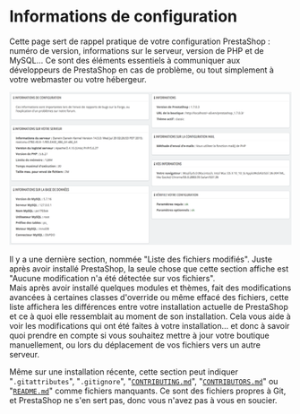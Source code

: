 # Informations de configuration

Cette page sert de rappel pratique de votre configuration PrestaShop : numéro de version, informations sur le serveur, version de PHP et de MySQL... Ce sont des éléments essentiels à communiquer aux développeurs de PrestaShop en cas de problème, ou tout simplement à votre webmaster ou votre hébergeur.

![](../../../.gitbook/assets/52298444.png)

Il y a une dernière section, nommée "Liste des fichiers modifiés". Juste après avoir installé PrestaShop, la seule chose que cette section affiche est "Aucune modification n'a été détectée sur vos fichiers".  
Mais après avoir installé quelques modules et thèmes, fait des modifications avancées à certaines classes d'override ou même effacé des fichiers, cette liste affichera les différences entre votre installation actuelle de PrestaShop et ce à quoi elle ressemblait au moment de son installation. Cela vous aide à voir les modifications qui ont été faites à votre installation... et donc à savoir quoi prendre en compte si vous souhaitez mettre à jour votre boutique manuellement, ou lors du déplacement de vos fichiers vers un autre serveur.

Même sur une installation récente, cette section peut indiquer "`.gitattributes`", "`.gitignore`", "[`CONTRIBUTING.md`](http://CONTRIBUTING.md)", "[`CONTRIBUTORS.md`](http://CONTRIBUTORS.md)" ou "[`README.md`](http://README.md)" comme fichiers manquants. Ce sont des fichiers propres à Git, et PrestaShop ne s'en sert pas, donc vous n'avez pas à vous en soucier.


